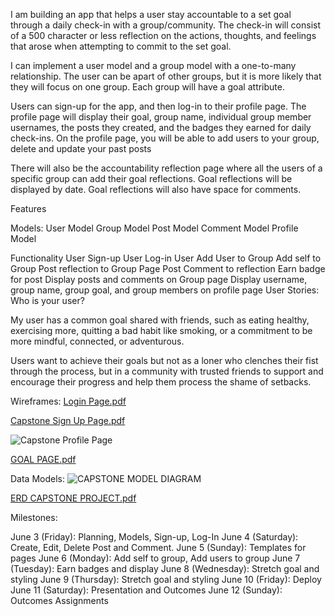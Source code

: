 


I am building an app that helps a user stay accountable to a set goal through a daily check-in with a group/community. The check-in will consist of a 500 character or less reflection on the actions, thoughts, and feelings that arose when attempting to commit to the set goal. 

I can implement a user model and a group model with a one-to-many relationship. The user can be apart of other groups, but it is more likely that they will focus on one group. Each group will have a goal attribute.

Users can sign-up for the app, and then log-in to their profile page. The profile page will display their goal, group name, individual group member usernames, the posts they created, and the badges they earned for daily check-ins. On the profile page, you will be able to add users to your group, delete and update your past posts

There will also be the accountability reflection page where all the users of a specific group can add their goal reflections. Goal reflections will be displayed by date. Goal reflections will also have space for comments.


Features

Models:
User Model
Group Model
Post Model
Comment Model
Profile Model

Functionality
User Sign-up
User Log-in
User Add User to Group
Add self to Group
Post reflection to Group Page
Post Comment to reflection
Earn badge for post
Display posts and comments on Group page
Display username, group name, group goal, and group members on profile page
User Stories: Who is your user?

My user has a common goal shared with friends, such as eating healthy, exercising more, quitting a bad habit like smoking, or a commitment to be more mindful, connected, or adventurous.

Users want to achieve their goals but not as a loner who clenches their fist through the process, but in a community with trusted friends to support and encourage their progress and help them process the shame of setbacks. 



Wireframes: 
[Login Page.pdf](https://github.com/mariaximenez/signposts/files/8834792/Login.Page.pdf)

[Capstone Sign Up Page.pdf](https://github.com/mariaximenez/signposts/files/8834802/Capstone.Sign.Up.Page.pdf)

![Capstone Profile Page](https://user-images.githubusercontent.com/101551729/171924428-019a3ebf-bb44-4469-8cca-70278cc4f5ff.jpg)

[GOAL PAGE.pdf](https://github.com/mariaximenez/signposts/files/8834807/GOAL.PAGE.pdf)


Data Models: 
![CAPSTONE MODEL DIAGRAM ](https://user-images.githubusercontent.com/101551729/171924350-904b5ba6-dd14-4636-88ec-f4b682d2940b.jpg)

[ERD CAPSTONE PROJECT.pdf](https://github.com/mariaximenez/signposts/files/8834790/ERD.CAPSTONE.PROJECT.pdf)


Milestones: 



June 3 (Friday): Planning, Models, Sign-up, Log-In
June 4 (Saturday): Create, Edit, Delete Post and Comment.
June 5 (Sunday):  Templates for pages
June 6 (Monday): Add self to group, Add users to group
June 7 (Tuesday): Earn badges and display
June 8 (Wednesday): Stretch goal and styling
June 9 (Thursday): Stretch goal and styling
June 10 (Friday): Deploy
June 11 (Saturday): Presentation and Outcomes
June 12 (Sunday): Outcomes Assignments





